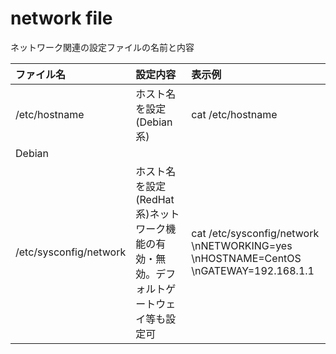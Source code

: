 # network file

ネットワーク関連の設定ファイルの名前と内容


| ファイル名 | 設定内容 | 表示例 |
|:---|:---|:---|
|  /etc/hostname | ホスト名を設定(Debian系) | cat /etc/hostname 
Debian |
| /etc/sysconfig/network | ホスト名を設定(RedHat系)ネットワーク機能の有効・無効。デフォルトゲートウェイ等も設定可 | cat /etc/sysconfig/network \nNETWORKING=yes \nHOSTNAME=CentOS \nGATEWAY=192.168.1.1 |
